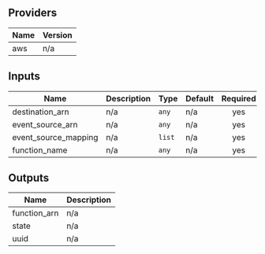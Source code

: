 ## Providers

| Name | Version |
|------|---------|
| aws | n/a |

## Inputs

| Name | Description | Type | Default | Required |
|------|-------------|------|---------|:-----:|
| destination\_arn | n/a | `any` | n/a | yes |
| event\_source\_arn | n/a | `any` | n/a | yes |
| event\_source\_mapping | n/a | `list` | n/a | yes |
| function\_name | n/a | `any` | n/a | yes |

## Outputs

| Name | Description |
|------|-------------|
| function\_arn | n/a |
| state | n/a |
| uuid | n/a |

